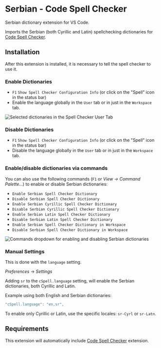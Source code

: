 # Serbian - Code Spell Checker

Serbian dictionary extension for VS Code.

Imports the Serbian (both Cyrillic and Latin) spellchecking dictionaries for [Code Spell Checker](https://marketplace.visualstudio.com/items?itemName=streetsidesoftware.code-spell-checker).

## Installation

After this extension is installed, it is necessary to tell the spell checker to use it.

### Enable Dictionaries

- `F1` `Show Spell Checker Configuration Info` (or click on the "Spell" icon in the status bar)
- Enable the language globally in the `User` tab or in just in the `Workspace` tab.

![Selected dictionaries in the Spell Checker User Tab](https://i.imgur.com/78LApWC.png)

### Disable Dictionaries

- `F1` `Show Spell Checker Configuration Info` (or click on the "Spell" icon in the status bar)
- Disable the language globally in the `User` tab or in just in the `Workspace` tab.

### Enable/disable dictionaries via commands

You can also use the following commands (`F1` or _View -> Command Palette..._) to enable or disable Serbian dictionaries:

- `Enable Serbian Spell Checker Dictionary`
- `Disable Serbian Spell Checker Dictionary`
- `Enable Serbian Cyrillic Spell Checker Dictionary`
- `Disable Serbian Cyrillic Spell Checker Dictionary`
- `Enable Serbian Latin Spell Checker Dictionary`
- `Disable Serbian Latin Spell Checker Dictionary`
- `Enable Serbian Spell Checker Dictionary in Workspace`
- `Disable Serbian Spell Checker Dictionary in Workspace`

![Commands dropdown for enabling and disabling Serbian dictionaries](https://i.imgur.com/3DPWwFV.png)

### Manual Settings

This is done with the `language` setting.

_Preferences_ -> _Settings_

Adding `sr` to the `cSpell.language` setting, will enable the Serbian dictionaries, both Cyrillic and Latin.

Example using both English and Serbian dictionaries:

```javascript
"cSpell.language": "en,sr",
```

To enable only Cyrillic or Latin, use the specific locales: `sr-Cyrl` or `sr-Latn`.

## Requirements

This extension will automatically include [Code Spell Checker](https://marketplace.visualstudio.com/items?itemName=streetsidesoftware.code-spell-checker) extension.

<!--- @@inject: ../../static/footer.md --->
